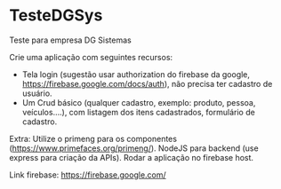 # TesteDGSys
Teste para empresa DG Sistemas

Crie uma aplicação com seguintes recursos:
- Tela login (sugestão usar authorization do firebase da google, https://firebase.google.com/docs/auth), não precisa ter cadastro de usuário. 
- Um Crud básico (qualquer cadastro, exemplo: produto, pessoa, veículos….), com listagem dos itens cadastrados, formulário de cadastro. 


Extra:
Utilize o primeng para os componentes (https://www.primefaces.org/primeng/).
NodeJS para backend (use express para criação da APIs).
Rodar a aplicação no firebase host.

Link firebase: https://firebase.google.com/
